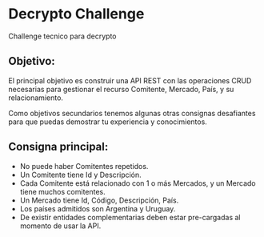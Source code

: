 # Decrypto Challenge
Challenge tecnico para decrypto

## Objetivo:
El principal objetivo es construir una API REST con las operaciones CRUD
necesarias para gestionar el recurso Comitente, Mercado, País, y su
relacionamiento.

Como objetivos secundarios tenemos algunas otras consignas desafiantes para que
puedas demostrar tu experiencia y conocimientos.

## Consigna principal:
* No puede haber Comitentes repetidos.
* Un Comitente tiene Id y Descripción.
* Cada Comitente está relacionado con 1 o más Mercados, y un Mercado tiene
muchos comitentes.
* Un Mercado tiene Id, Código, Descripción, País.
* Los países admitidos son Argentina y Uruguay.
* De existir entidades complementarias deben estar pre-cargadas al
momento de usar la API. 